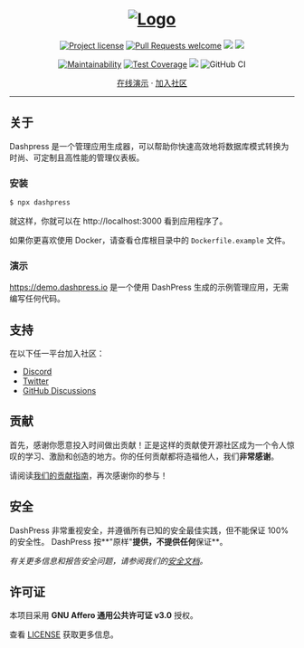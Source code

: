 <h1 align="center">
  <a href="https://github.com/dashpresshq/dashpress">
    <img src="https://dashpress.io/assets/banner/1.png" alt="Logo" >
  </a>
</h1>

<div align="center">

[![Project license](https://img.shields.io/github/license/dashpresshq/dashpress.svg)](LICENSE)
[![Pull Requests welcome](https://img.shields.io/badge/PRs-welcome-23bc42.svg)](https://github.com/dashpresshq/dashpress/issues?q=is%3Aissue+is%3Aopen+label%3A%22help+wanted%22)
<img src="https://img.shields.io/npm/v/dashpress" />
<img src="https://img.shields.io/github/languages/top/dashpresshq/dashpress" />


[![Maintainability](https://api.codeclimate.com/v1/badges/23516bfbcca7557d80a5/maintainability)](https://codeclimate.com/github/dashpresshq/dashpress/maintainability)
[![Test Coverage](https://api.codeclimate.com/v1/badges/23516bfbcca7557d80a5/test_coverage)](https://codeclimate.com/github/dashpresshq/dashpress/test_coverage)
<img src="https://img.shields.io/codeclimate/tech-debt/dashpresshq/dashpress" />
![GitHub CI](https://github.com/dashpresshq/dashpress/actions/workflows/release.yml/badge.svg)


</div>

<div align="center">
  <a href="https://demo.dashpress.io" target="_blank">在线演示</a>
  ·
  <a href="https://discord.gg/aV6DxwXhzN" target="_blank">加入社区</a>
</div>

---

## 关于
Dashpress 是一个管理应用生成器，可以帮助你快速高效地将数据库模式转换为时尚、可定制且高性能的管理仪表板。

### 安装

```bash
$ npx dashpress
```

就这样，你就可以在 http://localhost:3000 看到应用程序了。

如果你更喜欢使用 Docker，请查看仓库根目录中的 `Dockerfile.example` 文件。

### 演示
https://demo.dashpress.io 是一个使用 DashPress 生成的示例管理应用，无需编写任何代码。

## 支持

在以下任一平台加入社区：
- [Discord](https://discord.gg/aV6DxwXhzN)
- [Twitter](https://twitter.com/dashpressHQ)
- [GitHub Discussions](https://github.com/dashpresshq/dashpress/discussions)

## 贡献

首先，感谢你愿意投入时间做出贡献！正是这样的贡献使开源社区成为一个令人惊叹的学习、激励和创造的地方。你的任何贡献都将造福他人，我们**非常感谢**。

请阅读[我们的贡献指南](docs/CONTRIBUTING.md)，再次感谢你的参与！

## 安全

DashPress 非常重视安全，并遵循所有已知的安全最佳实践，但不能保证 100% 的安全性。
DashPress 按**"原样"**提供，不提供任何**保证**。

_有关更多信息和报告安全问题，请参阅我们的[安全文档](docs/SECURITY.md)。_

## 许可证

本项目采用 **GNU Affero 通用公共许可证 v3.0** 授权。

查看 [LICENSE](LICENSE) 获取更多信息。